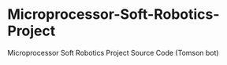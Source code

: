 # Microprocessor-Soft-Robotics-Project
Microprocessor Soft Robotics Project Source Code (Tomson bot)
